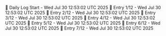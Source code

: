 📅 Daily Log Start - Wed Jul 30 12:53:02 UTC 2025
📌 Entry 1/12 - Wed Jul 30 12:53:02 UTC 2025
📌 Entry 2/12 - Wed Jul 30 12:53:02 UTC 2025
📌 Entry 3/12 - Wed Jul 30 12:53:02 UTC 2025
📌 Entry 4/12 - Wed Jul 30 12:53:02 UTC 2025
📌 Entry 5/12 - Wed Jul 30 12:53:02 UTC 2025
📌 Entry 6/12 - Wed Jul 30 12:53:02 UTC 2025
📌 Entry 7/12 - Wed Jul 30 12:53:02 UTC 2025

